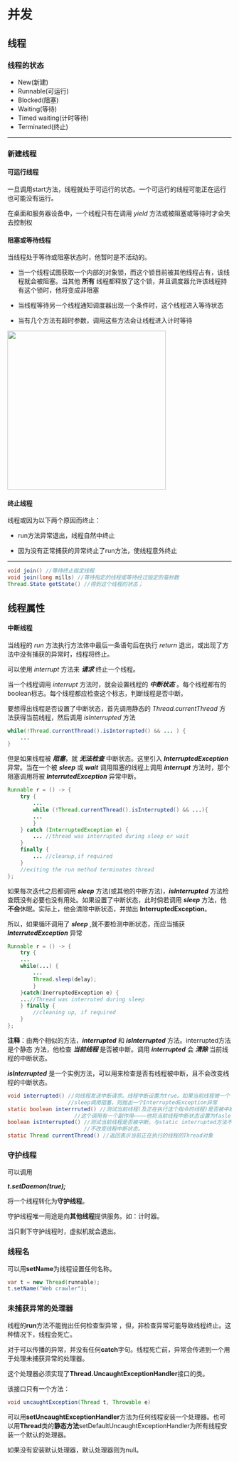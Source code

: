 # 并发

## 线程

### 线程的状态

- New(新建)
- Runnable(可运行)
- Blocked(阻塞)
- Waiting(等待)
- Timed waiting(计时等待)
- Terminated(终止)

---

### 新建线程

#### 可运行线程

一旦调用start方法，线程就处于可运行的状态。一个可运行的线程可能正在运行也可能没有运行。

在桌面和服务器设备中，一个线程只有在调用 *yield* 方法或被阻塞或等待时才会失去控制权

#### 阻塞或等待线程

当线程处于等待或阻塞状态时，他暂时是不活动的。

- 当一个线程试图获取一个内部的对象锁，而这个锁目前被其他线程占有，该线程就会被阻塞。当其他 **所有** 线程都释放了这个锁，并且调度器允许该线程持有这个锁时，他将变成非阻塞

- 当线程等待另一个线程通知调度器出现一个条件时，这个线程进入等待状态

- 当有几个方法有超时参数，调用这些方法会让线程进入计时等待

<img title="" src="file:///home/zhihuanzhihuan/图片/bluetooth/weread_image_288904083766331.jpeg" alt="" width="356">

#### 终止线程

线程或因为以下两个原因而终止：

- run方法异常退出，线程自然中终止

- 因为没有正常捕获的异常终止了run方法，使线程意外终止

---

```java
void join() //等待终止指定线程
void join(long mills) //等待指定的线程或等待经过指定的毫秒数
Thread.State getState() //得到这个线程的状态；
```

## 线程属性

#### 中断线程

当线程的 *run* 方法执行方法体中最后一条语句后在执行 *return* 退出，或出现了方法中没有捕获的异常时，线程将终止。

可以使用 *interrupt* 方法来 ***请求*** 终止一个线程。

当一个线程调用 *interrupt* 方法时，就会设置线程的 ***中断状态*** 。每个线程都有的boolean标志。每个线程都应检查这个标志，判断线程是否中断。

要想得出线程是否设置了中断状态，首先调用静态的 *Thread.currentThread* 方法获得当前线程，然后调用 *isInterrupted* 方法

```java
while(!Thread.currentThread().isInterrupted() && ... ) {
    ...
}
```

但是如果线程被 ***阻塞***，就 ***无法检查*** 中断状态。这里引入 ***InterruptedException*** 异常。当在一个被 ***sleep*** 或 ***wait*** 调用阻塞的线程上调用 ***interrupt*** 方法时，那个阻塞调用将被 ***InterrutedException*** 异常中断。

```java
Runnable r = () -> {
    try {
        ...
        while (!Thread.currentThread().isInterrupted() && ...){
        ...
        }
    } catch (InterruptedException e) {
        ... //thread was interrupted during sleep or wait
    }
    finally {
        ... //cleanup,if required
    }
    //exiting the run method terminates thread 
};
```

如果每次迭代之后都调用 ***sleep*** 方法(或其他的中断方法)，***isInterrupted*** 方法检查既没有必要也没有用处。如果设置了中断状态，此时倘若调用 ***sleep*** 方法，他**不会**休眠。实际上，他会清除中断状态，并抛出 **InterruptedException**。

所以，如果循环调用了 ***sleep*** ,就不要检测中断状态，而应当捕获 ***InterrutedException*** 异常

```java
Runnable r = () -> {
    try {
    ...
    while(...) {
        ...
        Thread.sleep(delay);
        }
    }catch(InerruptedException e) {
    ...//Thread was interruted during sleep
    } finally {
        //cleaning up, if required
    }
};
```

**注释**：由两个相似的方法，***interrupted*** 和 ***isInterrupted*** 方法。interrupted方法是个静态
方法，他检查 ***当前线程***  是否被中断。调用 ***interrupted*** 会 ***清除*** 当前线程的中断状态。

***isInterrupted*** 是一个实例方法，可以用来检查是否有线程被中断，且不会改变线程的中断状态。

```java
void interrupted() //向线程发送中断请求。线程中断设置为true。如果当前线程被一个
                   //sleep调用阻塞，则抛出一个InterruptedException异常
static boolean interrruted() //测试当前线程(及正在执行这个指令的线程)是否被中断，
                     //这个调用有一个副作用————他将当前线程中断状态设置为fasle
boolean isInterrupted() //测试当前线程是否被中断。与static interrupted方法不同
                        //不改变线程中断状态。
static Thread currentThread() //返回表示当前正在执行的线程的Thread对象
```

### 守护线程

可以调用

***t.setDaemon(true);***

将一个线程转化为**守护线程**。

守护线程唯一用途是向**其他线程**提供服务。如：计时器。

当只剩下守护线程时，虚拟机就会退出。

### 线程名

可以用**setName**为线程设置任何名称。

```java
var t = new Thread(runnable);
t.setName("Web crawler");
```

### 未捕获异常的处理器

线程的**run**方法不能抛出任何检查型异常 ，但，非检查异常可能导致线程终止。这种情况下，线程会死亡。

对于可以传播的异常，并没有任何**catch**字句。线程死亡前，异常会传递到一个用于处理未捕获异常的处理器。

这个处理器必须实现了**Thread.UncaughtExceptionHandler**接口的类。

该接口只有一个方法：

```java
void uncaughtException(Thread t, Throwable e)
```

可以用**setUncaughtExceptionHandler**方法为任何线程安装一个处理器。也可以用**Thread**类的**静态方法**setDefaultUncaughtExceptionHandler为所有线程安装一个默认的处理器。

如果没有安装默认处理器，默认处理器则为null。

